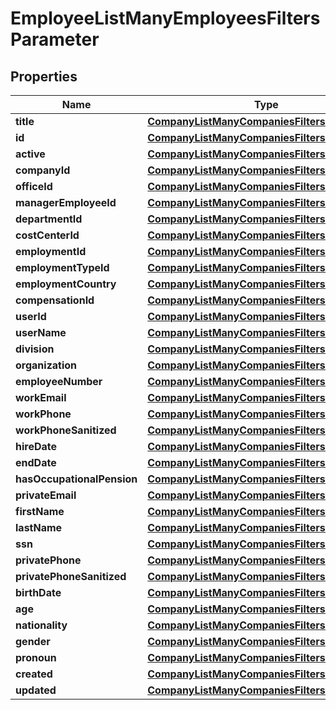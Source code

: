 

# EmployeeListManyEmployeesFiltersParameter


## Properties

| Name | Type | Description | Notes |
|------------ | ------------- | ------------- | -------------|
|**title** | [**CompanyListManyCompaniesFiltersParameterId**](CompanyListManyCompaniesFiltersParameterId.md) |  |  [optional] |
|**id** | [**CompanyListManyCompaniesFiltersParameterId**](CompanyListManyCompaniesFiltersParameterId.md) |  |  [optional] |
|**active** | [**CompanyListManyCompaniesFiltersParameterId**](CompanyListManyCompaniesFiltersParameterId.md) |  |  [optional] |
|**companyId** | [**CompanyListManyCompaniesFiltersParameterId**](CompanyListManyCompaniesFiltersParameterId.md) |  |  [optional] |
|**officeId** | [**CompanyListManyCompaniesFiltersParameterId**](CompanyListManyCompaniesFiltersParameterId.md) |  |  [optional] |
|**managerEmployeeId** | [**CompanyListManyCompaniesFiltersParameterId**](CompanyListManyCompaniesFiltersParameterId.md) |  |  [optional] |
|**departmentId** | [**CompanyListManyCompaniesFiltersParameterId**](CompanyListManyCompaniesFiltersParameterId.md) |  |  [optional] |
|**costCenterId** | [**CompanyListManyCompaniesFiltersParameterId**](CompanyListManyCompaniesFiltersParameterId.md) |  |  [optional] |
|**employmentId** | [**CompanyListManyCompaniesFiltersParameterId**](CompanyListManyCompaniesFiltersParameterId.md) |  |  [optional] |
|**employmentTypeId** | [**CompanyListManyCompaniesFiltersParameterId**](CompanyListManyCompaniesFiltersParameterId.md) |  |  [optional] |
|**employmentCountry** | [**CompanyListManyCompaniesFiltersParameterId**](CompanyListManyCompaniesFiltersParameterId.md) |  |  [optional] |
|**compensationId** | [**CompanyListManyCompaniesFiltersParameterId**](CompanyListManyCompaniesFiltersParameterId.md) |  |  [optional] |
|**userId** | [**CompanyListManyCompaniesFiltersParameterId**](CompanyListManyCompaniesFiltersParameterId.md) |  |  [optional] |
|**userName** | [**CompanyListManyCompaniesFiltersParameterId**](CompanyListManyCompaniesFiltersParameterId.md) |  |  [optional] |
|**division** | [**CompanyListManyCompaniesFiltersParameterId**](CompanyListManyCompaniesFiltersParameterId.md) |  |  [optional] |
|**organization** | [**CompanyListManyCompaniesFiltersParameterId**](CompanyListManyCompaniesFiltersParameterId.md) |  |  [optional] |
|**employeeNumber** | [**CompanyListManyCompaniesFiltersParameterId**](CompanyListManyCompaniesFiltersParameterId.md) |  |  [optional] |
|**workEmail** | [**CompanyListManyCompaniesFiltersParameterId**](CompanyListManyCompaniesFiltersParameterId.md) |  |  [optional] |
|**workPhone** | [**CompanyListManyCompaniesFiltersParameterId**](CompanyListManyCompaniesFiltersParameterId.md) |  |  [optional] |
|**workPhoneSanitized** | [**CompanyListManyCompaniesFiltersParameterId**](CompanyListManyCompaniesFiltersParameterId.md) |  |  [optional] |
|**hireDate** | [**CompanyListManyCompaniesFiltersParameterId**](CompanyListManyCompaniesFiltersParameterId.md) |  |  [optional] |
|**endDate** | [**CompanyListManyCompaniesFiltersParameterId**](CompanyListManyCompaniesFiltersParameterId.md) |  |  [optional] |
|**hasOccupationalPension** | [**CompanyListManyCompaniesFiltersParameterId**](CompanyListManyCompaniesFiltersParameterId.md) |  |  [optional] |
|**privateEmail** | [**CompanyListManyCompaniesFiltersParameterId**](CompanyListManyCompaniesFiltersParameterId.md) |  |  [optional] |
|**firstName** | [**CompanyListManyCompaniesFiltersParameterId**](CompanyListManyCompaniesFiltersParameterId.md) |  |  [optional] |
|**lastName** | [**CompanyListManyCompaniesFiltersParameterId**](CompanyListManyCompaniesFiltersParameterId.md) |  |  [optional] |
|**ssn** | [**CompanyListManyCompaniesFiltersParameterId**](CompanyListManyCompaniesFiltersParameterId.md) |  |  [optional] |
|**privatePhone** | [**CompanyListManyCompaniesFiltersParameterId**](CompanyListManyCompaniesFiltersParameterId.md) |  |  [optional] |
|**privatePhoneSanitized** | [**CompanyListManyCompaniesFiltersParameterId**](CompanyListManyCompaniesFiltersParameterId.md) |  |  [optional] |
|**birthDate** | [**CompanyListManyCompaniesFiltersParameterId**](CompanyListManyCompaniesFiltersParameterId.md) |  |  [optional] |
|**age** | [**CompanyListManyCompaniesFiltersParameterId**](CompanyListManyCompaniesFiltersParameterId.md) |  |  [optional] |
|**nationality** | [**CompanyListManyCompaniesFiltersParameterId**](CompanyListManyCompaniesFiltersParameterId.md) |  |  [optional] |
|**gender** | [**CompanyListManyCompaniesFiltersParameterId**](CompanyListManyCompaniesFiltersParameterId.md) |  |  [optional] |
|**pronoun** | [**CompanyListManyCompaniesFiltersParameterId**](CompanyListManyCompaniesFiltersParameterId.md) |  |  [optional] |
|**created** | [**CompanyListManyCompaniesFiltersParameterId**](CompanyListManyCompaniesFiltersParameterId.md) |  |  [optional] |
|**updated** | [**CompanyListManyCompaniesFiltersParameterId**](CompanyListManyCompaniesFiltersParameterId.md) |  |  [optional] |



